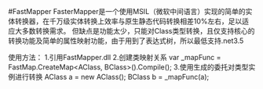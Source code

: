 #FastMapper
FasterMapper是一个使用MSIL（微软中间语言）实现的简单的实体转换器，在千万级实体转换上效率与原生静态代码转换相差10%左右，足以适应大多数转换需求。
但缺点是功能太少，只能对Class类型转换，且仅支持核心的转换功能及简单的属性映射功能，由于用到了表达式树，所以最低支持.net3.5

使用方法：
1.引用FastMapper.dll
2.创建类映射关系
var _mapFunc = FastMap.CreateMap<AClass, BClass>().Compile();
3.使用生成的委托对类型实例进行转换
AClass a = new AClass();
BClass b = _mapFunc(a);
